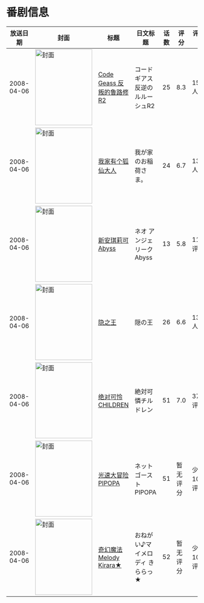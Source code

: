 # 番剧信息

|放送日期|封面|标题|日文标题|话数|评分|评分人数|
|---|---|---|---|---|---|---|
|2008-04-06|<img src="https://lain.bgm.tv/pic/cover/c/c9/f0/8_wK0z3.jpg" alt="封面" style="width:150px;height:200px;object-fit:cover;">|[Code Geass 反叛的鲁路修R2](https://bangumi.tv/subject/8)|コードギアス 反逆のルルーシュR2|25|8.3|15343人评分|
|2008-04-06|<img src="https://lain.bgm.tv/pic/cover/c/5b/8a/317_jfglf.jpg" alt="封面" style="width:150px;height:200px;object-fit:cover;">|[我家有个狐仙大人](https://bangumi.tv/subject/317)|我が家のお稲荷さま。|24|6.7|1377人评分|
|2008-04-06|<img src="https://lain.bgm.tv/pic/cover/c/31/b3/1009_H4lKF.jpg" alt="封面" style="width:150px;height:200px;object-fit:cover;">|[新安琪莉可Abyss](https://bangumi.tv/subject/1009)|ネオ アンジェリーク Abyss|13|5.8|116人评分|
|2008-04-06|<img src="https://lain.bgm.tv/pic/cover/c/fa/24/2286_gja2Q.jpg" alt="封面" style="width:150px;height:200px;object-fit:cover;">|[隐之王](https://bangumi.tv/subject/2286)|隠の王|26|6.6|1357人评分|
|2008-04-06|<img src="https://lain.bgm.tv/pic/cover/c/65/17/5475_m8tMz.jpg" alt="封面" style="width:150px;height:200px;object-fit:cover;">|[绝对可怜CHILDREN](https://bangumi.tv/subject/5475)|絶対可憐チルドレン|51|7.0|372人评分|
|2008-04-06|<img src="https://lain.bgm.tv/pic/cover/c/f3/9e/147200_lkLUI.jpg" alt="封面" style="width:150px;height:200px;object-fit:cover;">|[光速大冒险PIPOPA](https://bangumi.tv/subject/147200)|ネットゴーストPIPOPA|51|暂无评分|少于10人评分|
|2008-04-06|<img src="https://lain.bgm.tv/pic/cover/c/a1/22/192008_lYoYS.jpg" alt="封面" style="width:150px;height:200px;object-fit:cover;">|[奇幻魔法Melody Kirara★](https://bangumi.tv/subject/192008)|おねがい♪マイメロディ きららっ★|52|暂无评分|少于10人评分|
